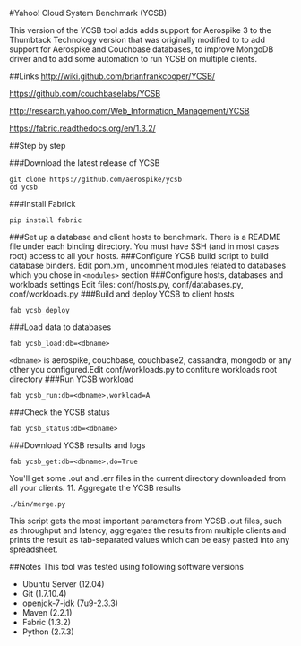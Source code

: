 #Yahoo! Cloud System Benchmark (YCSB)

This version of the YCSB tool adds adds support for Aerospike 3 to the Thumbtack Technology version that was originally modified to to add support for Aerospike and Couchbase databases, to improve MongoDB driver and to add some automation to run YCSB on multiple clients.


##Links
http://wiki.github.com/brianfrankcooper/YCSB/

https://github.com/couchbaselabs/YCSB

http://research.yahoo.com/Web_Information_Management/YCSB

https://fabric.readthedocs.org/en/1.3.2/


##Step by step

###Download the latest release of YCSB
```
git clone https://github.com/aerospike/ycsb
cd ycsb    
```
###Install Fabrick
```
pip install fabric
```
###Set up a database and client hosts to benchmark. 
There is a README file under each binding directory. You must have SSH (and in most cases root) access to all your hosts.
###Configure YCSB build script to build database binders.
Edit pom.xml, uncomment modules related to databases which you chose in `<modules>` section
###Configure hosts, databases and workloads settings
Edit files: conf/hosts.py, conf/databases.py, conf/workloads.py
###Build and deploy YCSB to client hosts
```
fab ycsb_deploy
```
###Load data to databases
```
fab ycsb_load:db=<dbname>
```
`<dbname>` is aerospike, couchbase, couchbase2, cassandra, mongodb or any other you configured.Edit conf/workloads.py to confiture workloads root directory
###Run YCSB workload
```
fab ycsb_run:db=<dbname>,workload=A
```
###Check the YCSB status
```
fab ycsb_status:db=<dbname>
```
###Download YCSB results and logs
```
fab ycsb_get:db=<dbname>,do=True
```    
You'll get some .out and .err files in the current directory downloaded from all your clients.
11. Aggregate the YCSB results
```
./bin/merge.py
```    
This script gets the most important parameters from YCSB .out files, such as throughput and latency, aggregates the results from multiple clients and prints the result as tab-separated values which can be easy pasted into any spreadsheet.

##Notes
This tool was tested using following software versions
* Ubuntu Server (12.04)
* Git (1.7.10.4)
* openjdk-7-jdk (7u9-2.3.3)
* Maven (2.2.1)
* Fabric (1.3.2)
* Python (2.7.3)
